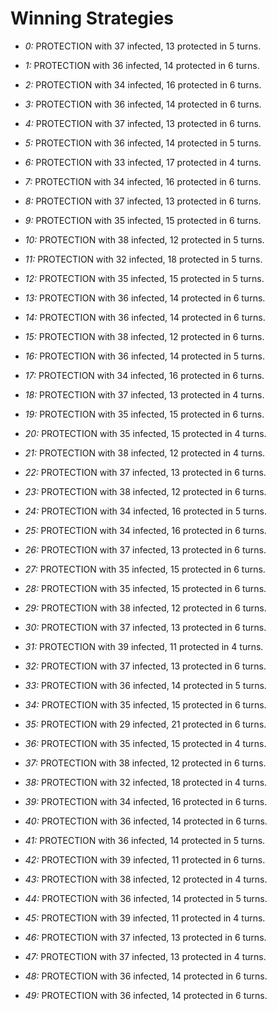 # Winning Strategies

* _0:_ PROTECTION with 37 infected, 13 protected in 5 turns.


* _1:_ PROTECTION with 36 infected, 14 protected in 6 turns.


* _2:_ PROTECTION with 34 infected, 16 protected in 6 turns.


* _3:_ PROTECTION with 36 infected, 14 protected in 6 turns.


* _4:_ PROTECTION with 37 infected, 13 protected in 6 turns.


* _5:_ PROTECTION with 36 infected, 14 protected in 5 turns.


* _6:_ PROTECTION with 33 infected, 17 protected in 4 turns.


* _7:_ PROTECTION with 34 infected, 16 protected in 6 turns.


* _8:_ PROTECTION with 37 infected, 13 protected in 6 turns.


* _9:_ PROTECTION with 35 infected, 15 protected in 6 turns.


* _10:_ PROTECTION with 38 infected, 12 protected in 5 turns.


* _11:_ PROTECTION with 32 infected, 18 protected in 5 turns.


* _12:_ PROTECTION with 35 infected, 15 protected in 5 turns.


* _13:_ PROTECTION with 36 infected, 14 protected in 6 turns.


* _14:_ PROTECTION with 36 infected, 14 protected in 6 turns.


* _15:_ PROTECTION with 38 infected, 12 protected in 6 turns.


* _16:_ PROTECTION with 36 infected, 14 protected in 5 turns.


* _17:_ PROTECTION with 34 infected, 16 protected in 6 turns.


* _18:_ PROTECTION with 37 infected, 13 protected in 4 turns.


* _19:_ PROTECTION with 35 infected, 15 protected in 6 turns.


* _20:_ PROTECTION with 35 infected, 15 protected in 4 turns.


* _21:_ PROTECTION with 38 infected, 12 protected in 4 turns.


* _22:_ PROTECTION with 37 infected, 13 protected in 6 turns.


* _23:_ PROTECTION with 38 infected, 12 protected in 6 turns.


* _24:_ PROTECTION with 34 infected, 16 protected in 5 turns.


* _25:_ PROTECTION with 34 infected, 16 protected in 6 turns.


* _26:_ PROTECTION with 37 infected, 13 protected in 6 turns.


* _27:_ PROTECTION with 35 infected, 15 protected in 6 turns.


* _28:_ PROTECTION with 35 infected, 15 protected in 6 turns.


* _29:_ PROTECTION with 38 infected, 12 protected in 6 turns.


* _30:_ PROTECTION with 37 infected, 13 protected in 6 turns.


* _31:_ PROTECTION with 39 infected, 11 protected in 4 turns.


* _32:_ PROTECTION with 37 infected, 13 protected in 6 turns.


* _33:_ PROTECTION with 36 infected, 14 protected in 5 turns.


* _34:_ PROTECTION with 35 infected, 15 protected in 6 turns.


* _35:_ PROTECTION with 29 infected, 21 protected in 6 turns.


* _36:_ PROTECTION with 35 infected, 15 protected in 4 turns.


* _37:_ PROTECTION with 38 infected, 12 protected in 6 turns.


* _38:_ PROTECTION with 32 infected, 18 protected in 4 turns.


* _39:_ PROTECTION with 34 infected, 16 protected in 6 turns.


* _40:_ PROTECTION with 36 infected, 14 protected in 6 turns.


* _41:_ PROTECTION with 36 infected, 14 protected in 5 turns.


* _42:_ PROTECTION with 39 infected, 11 protected in 6 turns.


* _43:_ PROTECTION with 38 infected, 12 protected in 4 turns.


* _44:_ PROTECTION with 36 infected, 14 protected in 5 turns.


* _45:_ PROTECTION with 39 infected, 11 protected in 4 turns.


* _46:_ PROTECTION with 37 infected, 13 protected in 6 turns.


* _47:_ PROTECTION with 37 infected, 13 protected in 4 turns.


* _48:_ PROTECTION with 36 infected, 14 protected in 6 turns.


* _49:_ PROTECTION with 36 infected, 14 protected in 6 turns.


